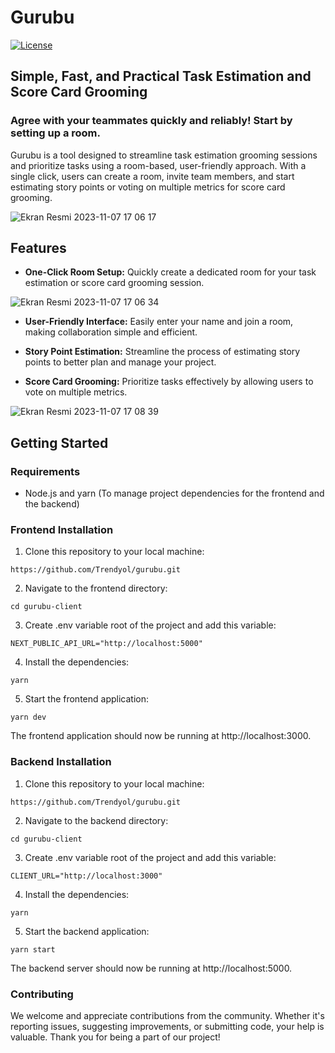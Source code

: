 # Gurubu

[![License](https://img.shields.io/badge/License-BSD_3--Clause-blue.svg)](https://github.com/Trendyol/gurubu/blob/main/LICENSE)

## Simple, Fast, and Practical Task Estimation and Score Card Grooming

### Agree with your teammates quickly and reliably! Start by setting up a room.

Gurubu is a tool designed to streamline task estimation grooming sessions and prioritize tasks using a room-based, user-friendly approach. With a single click, users can create a room, invite team members, and start estimating story points or voting on multiple metrics for score card grooming.

![Ekran Resmi 2023-11-07 17 06 17](https://github.com/Trendyol/gurubu/assets/77741597/30dd19b8-84db-49bb-a46f-f2acc7a75011)

## Features


- **One-Click Room Setup:** Quickly create a dedicated room for your task estimation or score card grooming session.
  
![Ekran Resmi 2023-11-07 17 06 34](https://github.com/Trendyol/gurubu/assets/77741597/c1daa141-fa7a-4758-a967-bc8de1a2242f)

- **User-Friendly Interface:** Easily enter your name and join a room, making collaboration simple and efficient.

- **Story Point Estimation:** Streamline the process of estimating story points to better plan and manage your project.

- **Score Card Grooming:** Prioritize tasks effectively by allowing users to vote on multiple metrics.

![Ekran Resmi 2023-11-07 17 08 39](https://github.com/Trendyol/gurubu/assets/77741597/d15fdd31-26c4-4914-a517-d2de5177dc09)

## Getting Started

### Requirements

- Node.js and yarn (To manage project dependencies for the frontend and the backend)

### Frontend Installation

1. Clone this repository to your local machine:
```shell
https://github.com/Trendyol/gurubu.git
```
2. Navigate to the frontend directory:
```shell
cd gurubu-client
```
3. Create .env variable root of the project and add this variable:
```shell
NEXT_PUBLIC_API_URL="http://localhost:5000"
```
4. Install the dependencies:
```shell
yarn 
```
5. Start the frontend application:
```shell
yarn dev
```

The frontend application should now be running at http://localhost:3000.

### Backend Installation

1. Clone this repository to your local machine:
```shell
https://github.com/Trendyol/gurubu.git
```
2. Navigate to the backend directory:
```shell
cd gurubu-client
```
3. Create .env variable root of the project and add this variable:
```shell
CLIENT_URL="http://localhost:3000"
```
4. Install the dependencies:
```shell
yarn 
```
5. Start the backend application:
```shell
yarn start
```

The backend server should now be running at http://localhost:5000.

### Contributing

We welcome and appreciate contributions from the community. Whether it's reporting issues, suggesting improvements, or submitting code, your help is valuable. Thank you for being a part of our project!





